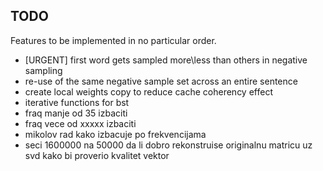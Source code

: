## TODO

Features to be implemented in no particular order.

* [URGENT] first word gets sampled more\less than others in negative sampling
* re-use of the same negative sample set across an entire sentence
* create local weights copy to reduce cache coherency effect
* iterative functions for bst
* fraq manje od 35 izbaciti
* fraq vece od xxxxx izbaciti
* mikolov rad kako izbacuje po frekvencijama
* seci 1600000 na 50000 da li dobro rekonstruise originalnu matricu uz svd kako
  bi proverio kvalitet vektor
